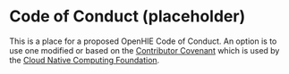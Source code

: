 # Code of Conduct (placeholder)

This is a place for a proposed OpenHIE Code of Conduct. An option is to use one modified or based on the [Contributor Covenant](https://www.contributor-covenant.org/version/1/4/code-of-conduct) which is used by the [Cloud Native Computing Foundation](https://github.com/cncf/foundation/blob/master/code-of-conduct.md).